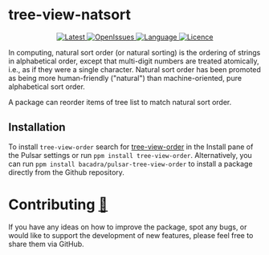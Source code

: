 # tree-view-natsort

<p align="center">
  <a href="https://github.com/bacadra/pulsar-tree-view-order/tags">
  <img src="https://img.shields.io/github/v/tag/bacadra/pulsar-tree-view-order?style=for-the-badge&label=Latest&color=blue" alt="Latest">
  </a>
  <a href="https://github.com/bacadra/pulsar-tree-view-order/issues">
  <img src="https://img.shields.io/github/issues-raw/bacadra/pulsar-tree-view-order?style=for-the-badge&color=blue" alt="OpenIssues">
  </a>
  <a href="https://github.com/bacadra/pulsar-tree-view-order/blob/master/package.json">
  <img src="https://img.shields.io/github/languages/top/bacadra/pulsar-tree-view-order?style=for-the-badge&color=blue" alt="Language">
  </a>
  <a href="https://github.com/bacadra/pulsar-tree-view-order/blob/master/LICENSE">
  <img src="https://img.shields.io/github/license/bacadra/pulsar-tree-view-order?style=for-the-badge&color=blue" alt="Licence">
  </a>
</p>

In computing, natural sort order (or natural sorting) is the ordering of strings in alphabetical order, except that multi-digit numbers are treated atomically, i.e., as if they were a single character. Natural sort order has been promoted as being more human-friendly ("natural") than machine-oriented, pure alphabetical sort order.

A package can reorder items of tree list to match natural sort order.

## Installation

To install `tree-view-order` search for [tree-view-order](https://web.pulsar-edit.dev/packages/tree-view-order) in the Install pane of the Pulsar settings or run `ppm install tree-view-order`. Alternatively, you can run `ppm install bacadra/pulsar-tree-view-order` to install a package directly from the Github repository.

# Contributing [🍺](https://www.buymeacoffee.com/asiloisad)

If you have any ideas on how to improve the package, spot any bugs, or would like to support the development of new features, please feel free to share them via GitHub.
